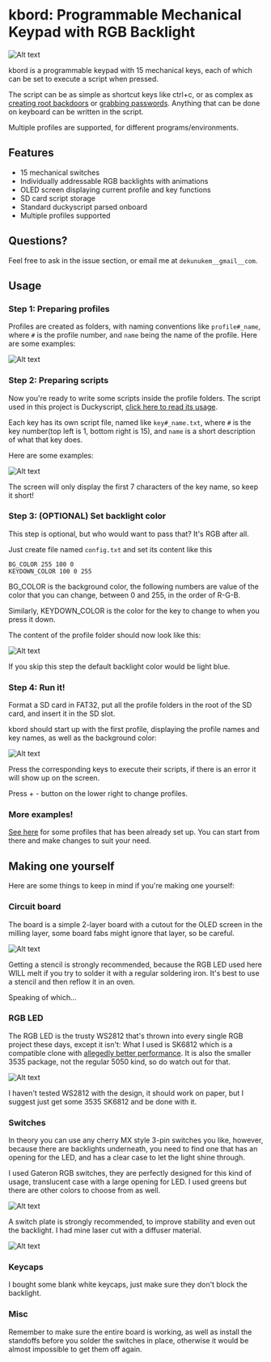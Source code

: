 # kbord: Programmable Mechanical Keypad with RGB Backlight

![Alt text](pics/title.jpg)

kbord is a programmable keypad with 15 mechanical keys, each of which can be set to execute a script when pressed.

The script can be as simple as shortcut keys like ctrl+c, or as complex as [creating root backdoors](https://github.com/hak5darren/USB-Rubber-Ducky/wiki/Payload---OSX-Root-Backdoor) or [grabbing passwords](https://github.com/hak5darren/USB-Rubber-Ducky/wiki/Payload---download-mimikatz%2C-grab-passwords-and-email-them-via-gmail). Anything that can be done on keyboard can be written in the script.

Multiple profiles are supported, for different programs/environments.

## Features

* 15 mechanical switches
* Individually addressable RGB backlights with animations
* OLED screen displaying current profile and key functions
* SD card script storage
* Standard duckyscript parsed onboard
* Multiple profiles supported

## Questions?

Feel free to ask in the issue section, or email me at `dekunukem__gmail__com`.

## Usage

### Step 1: Preparing profiles

Profiles are created as folders, with naming conventions like `profile#_name`, where `#` is the profile number, and `name` being the name of the profile. Here are some examples:

![Alt text](pics/profile_examples.png)

### Step 2: Preparing scripts

Now you're ready to write some scripts inside the profile folders. The script used in this project is Duckyscript, [click here to read its usage](https://github.com/hak5darren/USB-Rubber-Ducky/wiki/Duckyscript).

Each key has its own script file, named like `key#_name.txt`, where `#` is the key number(top left is 1, bottom right is 15), and `name` is a short description of what that key does. 

Here are some examples:

![Alt text](pics/key_scripts.png)

The screen will only display the first 7 characters of the key name, so keep it short!

### Step 3: (OPTIONAL) Set backlight color

This step is optional, but who would want to pass that? It's RGB after all.

Just create file named `config.txt` and set its content like this 
```
BG_COLOR 255 100 0
KEYDOWN_COLOR 100 0 255
```
BG_COLOR is the background color, the following numbers are value of the color that you can change, between 0 and 255, in the order of R-G-B.

Similarly, KEYDOWN_COLOR is the color for the key to change to when you press it down.

The content of the profile folder should now look like this:

![Alt text](pics/config.png)

If you skip this step the default backlight color would be light blue.

### Step 4: Run it!

Format a SD card in FAT32, put all the profile folders in the root of the SD card, and insert it in the SD slot.

kbord should start up with the first profile, displaying the profile names and key names, as well as the background color:

![Alt text](pics/firefox_example.JPG)

Press the corresponding keys to execute their scripts, if there is an error it will show up on the screen.

Press + - button on the lower right to change profiles.

### More examples!

[See here](sample_SD_card) for some profiles that has been already set up. You can start from there and make changes to suit your need.

## Making one yourself

Here are some things to keep in mind if you're making one yourself:

### Circuit board

The board is a simple 2-layer board with a cutout for the OLED screen in the milling layer, some board fabs might ignore that layer, so be careful.

![Alt text](pics/pcb.jpg)

Getting a stencil is strongly recommended, because the RGB LED used here WILL melt if you try to solder it with a regular soldering iron. It's best to use a stencil and then reflow it in an oven.

Speaking of which...

### RGB LED

The RGB LED is the trusty WS2812 that's thrown into every single RGB project these days, except it isn't: What I used is SK6812 which is a compatible clone with [allegedly better performance](https://hackaday.com/2017/01/25/ws2812b-led-clones-work-better-than-originals/). It is also the smaller 3535 package, not the regular 5050 kind, so do watch out for that.

![Alt text](pics/led.jpg)

I haven't tested WS2812 with the design, it should work on paper, but I suggest just get some 3535 SK6812 and be done with it.

### Switches

In theory you can use any cherry MX style 3-pin switches you like, however, because there are backlights underneath, you need to find one that has an opening for the LED, and has a clear case to let the light shine through.

I used Gateron RGB switches, they are perfectly designed for this kind of usage, translucent case with a large opening for LED. I used greens but there are other colors to choose from as well.

![Alt text](pics/gateron.jpg)

A switch plate is strongly recommended, to improve stability and even out the backlight. I had mine laser cut with a diffuser material.

![Alt text](pics/plate.jpg)

### Keycaps

I bought some blank white keycaps, just make sure they don't block the backlight.

### Misc

Remember to make sure the entire board is working, as well as install the standoffs before you solder the switches in place, otherwise it would be almost impossible to get them off again.